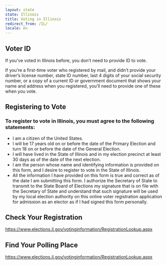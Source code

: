 ```yaml
---
layout: state
state: Illinois
title: Voting in Illinois
redirect_from: /IL/
locale: en
---
```


## Voter ID

If you've voted in Illinois before, you don’t need to provide ID to vote.

If you’re a first-time voter who registered by mail, and didn’t provide your driver’s license number, state ID number, last 4 digits of your social security number, or a copy of a current ID or government document that shows your name and address when you registered, you’ll need to provide one of these when you vote.

## Registering to Vote

### To register to vote in Illinois, you must agree to the following statements:

* I am a citizen of the United States.
* I will be 17 years old on or before the date of the Primary Election and turn 18 on or before the date of the General Election.
* I will have lived in the State of Illinois and in my election precinct at least 30 days as of the date of the next election.
* I am the person whose name and identifying information is provided on this form, and I desire to register to vote in the State of Illinois.
* All the information I have provided on this form is true and correct as of the date I am submitting this form.
I authorize the Secretary of State to transmit to the State Board of Elections my signature that is on file with the Secretary of State and understand that such signature will be used by my local election authority on this online voter registration application for admission as an elector as if I had signed this form personally.

## Check Your Registration

<https://www.elections.il.gov/votinginformation/RegistrationLookup.aspx>

## Find Your Polling Place

<https://www.elections.il.gov/votinginformation/RegistrationLookup.aspx>
